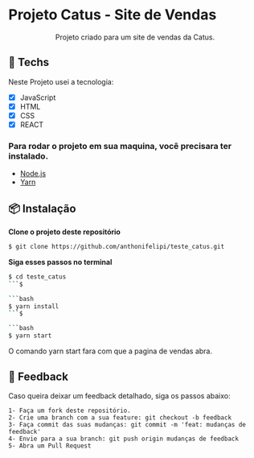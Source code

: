 # Projeto Catus - Site de Vendas

<p align="center"> Projeto criado para um site de vendas da Catus. </p>
<p>  </p>

## 🚀 Techs

Neste Projeto usei a tecnologia:

- [x] JavaScript
- [x] HTML
- [x] CSS
- [x] REACT

### Para rodar o projeto em sua maquina, você precisara ter instalado.

- [Node.js](https://nodejs.org/en/download/)
- [Yarn](https://classic.yarnpkg.com/lang/en/docs/install/)

## 📦 Instalação

**Clone o projeto deste repositório**

```bash
$ git clone https://github.com/anthonifelipi/teste_catus.git
```

**Siga esses passos no terminal**

````bash
$ cd teste_catus
```$

```bash
$ yarn install
```$

```bash
$ yarn start
````

<p> O comando yarn start fara com que a pagina de vendas abra.</p>

## 🚧 Feedback

Caso queira deixar um feedback detalhado, siga os passos abaixo:

    1- Faça um fork deste repositório.
    2- Crie uma branch com a sua feature: git checkout -b feedback
    3- Faça commit das suas mudanças: git commit -m 'feat: mudanças de feedback'
    4- Envie para a sua branch: git push origin mudanças de feedback
    5- Abra um Pull Request